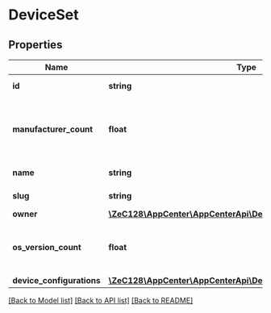# DeviceSet

## Properties
Name | Type | Description | Notes
------------ | ------------- | ------------- | -------------
**id** | **string** | Identifier of the device set | 
**manufacturer_count** | **float** | The number of manufacturers in the device set&#39;s device selection | [optional] 
**name** | **string** | Name of the device set | 
**slug** | **string** | Slug of the device set | [optional] 
**owner** | [**\ZeC128\AppCenter\AppCenterApi\DeviceSetOwner**](DeviceSetOwner.md) |  | 
**os_version_count** | **float** | The number of os versions in the device set&#39;s device selection | [optional] 
**device_configurations** | [**\ZeC128\AppCenter\AppCenterApi\DeviceSetDeviceConfigurations[]**](DeviceSetDeviceConfigurations.md) |  | 

[[Back to Model list]](../README.md#documentation-for-models) [[Back to API list]](../README.md#documentation-for-api-endpoints) [[Back to README]](../README.md)


